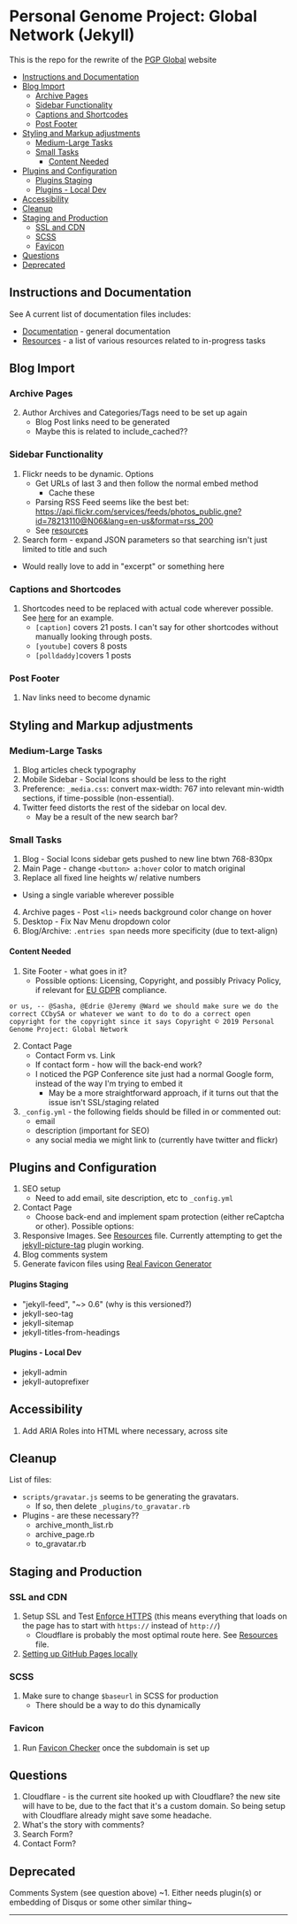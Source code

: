 # Personal Genome Project: Global Network (Jekyll)

This is the repo for the rewrite of the [PGP Global](https://www.personalgenomes.org/) website

<!-- MarkdownTOC -->

* [Instructions and Documentation](#instructions-and-documentation)
* [Blog Import](#blog-import)
  * [Archive Pages](#archive-pages)
  * [Sidebar Functionality](#sidebar-functionality)
  * [Captions and Shortcodes](#captions-and-shortcodes)
  * [Post Footer](#post-footer)
* [Styling and Markup adjustments](#styling-and-markup-adjustments)
  * [Medium-Large Tasks](#medium-large-tasks)
  * [Small Tasks](#small-tasks)
    * [Content Needed](#content-needed)
* [Plugins and Configuration](#plugins-and-configuration)
    * [Plugins Staging](#plugins-staging)
    * [Plugins - Local Dev](#plugins---local-dev)
* [Accessibility](#accessibility)
* [Cleanup](#cleanup)
* [Staging and Production](#staging-and-production)
  * [SSL and CDN](#ssl-and-cdn)
  * [SCSS](#scss)
  * [Favicon](#favicon)
* [Questions](#questions)
* [Deprecated](#deprecated)

<!-- /MarkdownTOC -->

<a id="instructions-and-documentation"></a>
## Instructions and Documentation

See A current list of documentation files includes:
* [Documentation](docs/documentation.md) - general documentation
* [Resources](docs/resources.md) - a list of various resources related to in-progress tasks

<a id="blog-import"></a>
## Blog Import

<a id="archive-pages"></a>
### Archive Pages

2. Author Archives and Categories/Tags need to be set up again
    * Blog Post links need to be generated
    * Maybe this is related to include_cached??

<a id="sidebar-functionality"></a>
### Sidebar Functionality

1. Flickr needs to be dynamic. Options
    * Get URLs of last 3 and then follow the normal embed method
      * Cache these
    * Parsing RSS Feed seems like the best bet: https://api.flickr.com/services/feeds/photos_public.gne?id=78213110@N06&lang=en-us&format=rss_200
    * See [resources][1]
2. Search form - expand JSON parameters so that searching isn't just limited to title and such
  * Would really love to add in "excerpt" or something here

<a id="captions-and-shortcodes"></a>
### Captions and Shortcodes

1. Shortcodes need to be replaced with actual code wherever possible. See [here](http://localhost:4000/2012/11/27/wildlife-of-our-homes-q-a-with-rob-dunn/) for an example.
    * `[caption]` covers 21 posts. I can't say for other shortcodes without manually looking through posts.
    * `[youtube]` covers 8 posts
    * `[polldaddy]`covers 1 posts

<a id="post-footer"></a>
### Post Footer

1. Nav links need to become dynamic

<a id="styling-and-markup-adjustments"></a>
## Styling and Markup adjustments

<a id="medium-large-tasks"></a>
### Medium-Large Tasks

1. Blog articles check typography
2. Mobile Sidebar - Social Icons should be less to the right
3. Preference: `_media.css`: convert max-width: 767 into relevant min-width sections, if time-possible (non-essential).
4. Twitter feed distorts the rest of the sidebar on local dev.
    * May be a result of the new search bar?

<a id="small-tasks"></a>
### Small Tasks

1. Blog - Social Icons sidebar gets pushed to new line btwn 768-830px
2. Main Page - change `<button> a:hover` color to match original
3. Replace all fixed line heights w/ relative numbers
  * Using a single variable wherever possible
4. Archive pages - Post `<li>` needs background color change on hover
5. Desktop - Fix Nav Menu dropdown color
6. Blog/Archive: `.entries span`  needs more specificity (due to text-align)

<a id="content-needed"></a>
#### Content Needed
1. Site Footer - what goes in it?
    * Possible options: Licensing, Copyright, and possibly Privacy Policy, if relevant for [EU GDPR](https://eugdpr.org/) compliance.

```
or us, -- @Sasha, @Edrie @Jeremy @Ward we should make sure we do the correct CCbySA or whatever we want to do to do a correct open copyright for the copyright since it says Copyright © 2019 Personal Genome Project: Global Network
```

2. Contact Page
    * Contact Form vs. Link
    * If contact form - how will the back-end work?
    * I noticed the PGP Conference site just had a normal Google form, instead of the way I'm trying to embed it
        * May be a more straightforward approach, if it turns out that the issue isn't SSL/staging related
3. `_config.yml` - the following fields should be filled in or commented out:
    * email
    * description (important for SEO)
    * any social media we might link to (currently have twitter and flickr)

<a id="plugins-and-configuration"></a>
## Plugins and Configuration
1. SEO setup
    * Need to add email, site description, etc to `_config.yml`
2. Contact Page
    * Choose back-end and implement spam protection (either reCaptcha or other). Possible options:
3. Responsive Images. See [Resources][1] file. Currently attempting to get the [jekyll-picture-tag](https://github.com/robwierzbowski/jekyll-picture-tag) plugin working.
4. Blog comments system
5. Generate favicon files using [Real Favicon Generator](https://realfavicongenerator.net/)

<a id="plugins-staging"></a>
#### Plugins Staging

* "jekyll-feed", "~> 0.6" (why is this versioned?)
* jekyll-seo-tag
* jekyll-sitemap
* jekyll-titles-from-headings


<a id="plugins---local-dev"></a>
#### Plugins - Local Dev

* jekyll-admin
* jekyll-autoprefixer

<a id="accessibility"></a>
## Accessibility

1. Add ARIA Roles into HTML where necessary, across site

<a id="cleanup"></a>
## Cleanup

List of files:

* `scripts/gravatar.js` seems to be generating the gravatars.
    * If so, then delete `_plugins/to_gravatar.rb`
* Plugins - are these necessary??
    * archive_month_list.rb
    * archive_page.rb
    * to_gravatar.rb

<a id="staging-and-production"></a>
## Staging and Production

<a id="ssl-and-cdn"></a>
### SSL and CDN

1. Setup SSL and Test [Enforce HTTPS](https://help.github.com/en/articles/securing-your-github-pages-site-with-https) (this means everything that loads on the page has to start with `https://` instead of `http://`)
      * Cloudflare is probably the most optimal route here. See [Resources][1] file.
2. [Setting up GitHub Pages locally](https://help.github.com/en/articles/setting-up-your-github-pages-site-locally-with-jekyll#keeping-your-site-up-to-date-with-the-github-pages-gem)

<a id="scss"></a>
### SCSS

1. Make sure to change `$baseurl` in SCSS for production
    * There should be a way to do this dynamically

<a id="favicon"></a>
### Favicon

1. Run [Favicon Checker](https://realfavicongenerator.net/) once the subdomain is set up

<a id="questions"></a>
## Questions

1. Cloudflare - is the current site hooked up with Cloudflare? the new site will have to be, due to the fact that it's a custom domain. So being setup with Cloudflare already might save some headache.
2. What's the story with comments?
3. Search Form?
4. Contact Form?

<a id="deprecated"></a>
## Deprecated

Comments System (see question above)
~1. Either needs plugin(s) or embedding of Disqus or some other similar thing~


[1]: docs/resources.md


-------------
